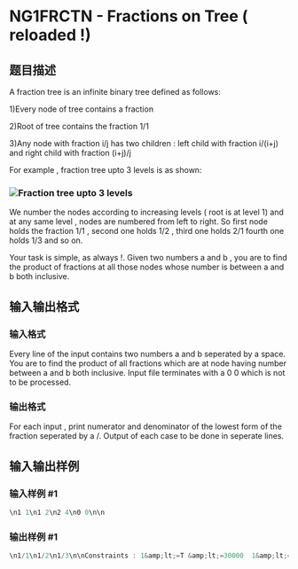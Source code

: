 # NG1FRCTN - Fractions on Tree ( reloaded !)

## 题目描述

A fraction tree is an infinite binary tree defined as follows:

1)Every node of tree contains a fraction

2)Root of tree contains the fraction 1/1

3)Any node with fraction i/j has two children : left child with fraction i/(i+j) and right child with fraction (i+j)/j

For example , fraction tree upto 3 levels is as shown:

### ![Fraction tree upto 3 levels](http://www.mathlesstraveled.com/custom/images/cw-small.png "Fraction tree upto 3 levels")

We number the nodes according to increasing levels ( root is at level 1) and at any same level , nodes are numbered from left to right. So first node holds the fraction 1/1 , second one holds 1/2 , third one holds 2/1 fourth one holds 1/3 and so on.

Your task is simple, as always !. Given two numbers a and b , you are to find the product of fractions at all those nodes whose number is between a and b both inclusive.

## 输入输出格式

### 输入格式

Every line of the input contains two numbers a and b seperated by a space. You are to find the product of all fractions which are at node having number between a and b both inclusive. Input file terminates with a 0 0 which is not to be processed.

### 输出格式

For each input , print numerator and denominator of the lowest form of the fraction seperated by a /. Output of each case to be done in seperate lines.

## 输入输出样例

### 输入样例 #1

```cpp
\n1 1\n1 2\n2 4\n0 0\n\n
```


### 输出样例 #1

```cpp
\n1/1\n1/2\n1/3\n\nConstraints : 1&amp;lt;=T &amp;lt;=30000  1&amp;lt;=a&amp;lt;=b&amp;lt;=10^10\n
```


